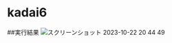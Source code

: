 # kadai6

##実行結果
<img width="７30" alt="スクリーンショット 2023-10-22 20 44 49" src="https://github.com/tomoya0844/kadai6/assets/146510558/06b1988b-fc02-43e3-b6f4-2c4e43d74803">
